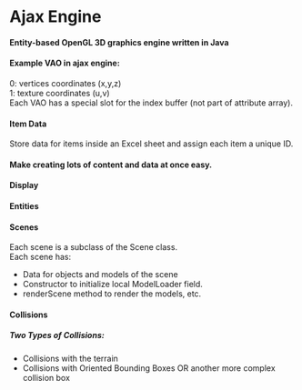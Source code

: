 # Ajax Engine
#### Entity-based OpenGL 3D graphics engine written in Java

#### Example VAO in ajax engine:

0: vertices coordinates (x,y,z)\
1: texture coordinates (u,v)\
Each VAO has a special slot for the index buffer (not part of attribute array).

#### Item Data

Store data for items inside an Excel sheet and assign each item a unique ID.

#### Make creating lots of content and data at once easy.

#### Display

#### Entities

#### Scenes

Each scene is a subclass of the Scene class.\
Each scene has:
- Data for objects and models of the scene
- Constructor to initialize local ModelLoader field.
- renderScene method to render the models, etc.


#### Collisions
##### Two Types of Collisions:

- Collisions with the terrain
- Collisions with Oriented Bounding Boxes OR another more complex collision box
